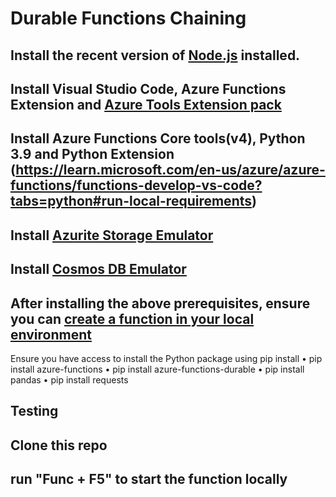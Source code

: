 # Durable Functions Chaining

## Install the recent version of [Node.js](https://nodejs.org/en) installed.

## Install Visual Studio Code, Azure Functions Extension and [Azure Tools Extension pack](https://learn.microsoft.com/en-us/azure/azure-functions/functions-develop-vs-code?tabs=python#run-local-requirements)

## Install Azure Functions Core tools(v4), Python 3.9 and Python Extension (https://learn.microsoft.com/en-us/azure/azure-functions/functions-develop-vs-code?tabs=python#run-local-requirements)

## Install [Azurite Storage Emulator](https://learn.microsoft.com/en-us/azure/storage/common/storage-use-azurite?tabs=visual-studio-code)

## Install [Cosmos DB Emulator](https://learn.microsoft.com/en-us/azure/storage/common/storage-use-azurite?tabs=visual-studio-code)

## After installing the above prerequisites, ensure you can [create a function in your local environment](https://learn.microsoft.com/en-us/azure/azure-functions/functions-develop-vs-code?tabs=python#create-an-azure-functions-project)

Ensure you have access to install the Python package using pip install 
•	pip install azure-functions
•	pip install azure-functions-durable
•	pip install pandas
•	pip install requests

## Testing

## Clone this repo

## run "Func + F5" to start the function locally 